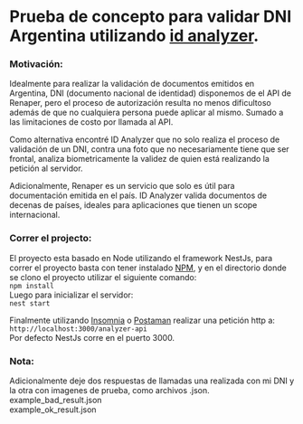 <div>
  <h1>Prueba de concepto para validar DNI Argentina utilizando
    <a href="https://portal.idanalyzer.com/" target="_blank">id analyzer</a>.
  </h1>


  <h3>Motivación:</h3>
  <p>
    Idealmente para realizar la validación de documentos emitidos en Argentina, DNI (documento nacional de identidad) disponemos de
    el API de Renaper, pero el proceso de autorización resulta no menos dificultoso además de que no cualquiera persona puede aplicar al mismo. Sumado a las limitaciones de costo por llamada al API.
  </p>
  <p>
    Como alternativa encontré ID Analyzer que no solo realiza el proceso de validación de un DNI, contra una foto que no necesariamente tiene que ser frontal, analiza biometricamente la validez de quien está realizando la petición al servidor.
  </p>
  <p>
    Adicionalmente, Renaper es un servicio que solo es útil para documentación emitida en el país. ID Analyzer valida documentos de decenas de países, ideales para aplicaciones que tienen un scope internacional.
  </p>


  <h3>Correr el projecto:</h3>
  <p>
    El proyecto esta basado en Node utilizando el framework NestJs, para correr el proyecto basta con tener instalado <a href="https://www.npmjs.com/" target="_blank">NPM</a>, y en el directorio donde se clono el proyecto utilizar el siguiente comando:<br>
    <code>npm install</code><br>
    Luego para inicializar el servidor:<br>
    <code>nest start</code><br>
  </p>

  <p>
    Finalmente utilizando <a href="https://insomnia.rest/download" target="_blank">Insomnia</a> o <a href="https://insomnia.rest/download" target="_blank">Postaman</a> realizar una petición http a:<br>
    <code>http://localhost:3000/analyzer-api</code><br>
    Por defecto NestJs corre en el puerto 3000.
  </p>

  <h3>Nota:</h3>
  <p>
    Adicionalmente deje dos respuestas de llamadas una realizada con mi DNI y la otra con imagenes de prueba, como archivos .json.<br>
    example_bad_result.json<br>
    example_ok_result.json
  </p>
</div>